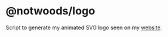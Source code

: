 # @notwoods/logo

Script to generate my animated SVG logo seen on my [website](https://tigeroakes.com).
